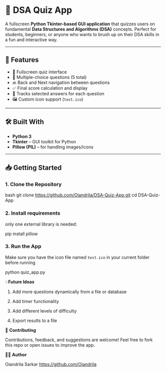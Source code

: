 # 🧠 DSA Quiz App

A fullscreen **Python Tkinter-based GUI application** that quizzes users on fundamental **Data Structures and Algorithms (DSA)** concepts. Perfect for students, beginners, or anyone who wants to brush up on their DSA skills in a fun and interactive way.

---

## 📸 Features

- 🚀 Fullscreen quiz interface
- 🧩 Multiple-choice questions (5 total)
- 🔙 Back and Next navigation between questions
- ✅ Final score calculation and display
- 🎯 Tracks selected answers for each question
- 🖼️ Custom icon support (`test.ico`)

---

## 🛠️ Built With

- **Python 3**
- **Tkinter** – GUI toolkit for Python
- **Pillow (PIL)** – for handling images/icons

---

## 📥 Getting Started

### 1. Clone the Repository

bash
git clone https://github.com/Oiandrila/DSA-Quiz-App.git
cd DSA-Quiz-App


### 2. Install requirements
only one external library is needed:

pip install pillow


### 3. Run the App

Make sure you have the icon file named `test.ico` in your current folder before running

python quiz_app.py


 💡**Future Ideas**
1.  Add more questions dynamically from a file or database

2.  Add timer functionality

3.  Add different levels of difficulty

4.  Export results to a file

🤝 **Contributing**

Contributions, feedback, and suggestions are welcome!
Feel free to fork this repo or open issues to improve the app.


🧑‍💻 **Author**

Oiandrila Sarkar
https://github.com/Oiandrila
